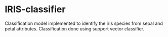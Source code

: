 # IRIS-classifier
Classification model implemented to identify the iris species from sepal and petal attributes. Classification done using support vector classifier.
